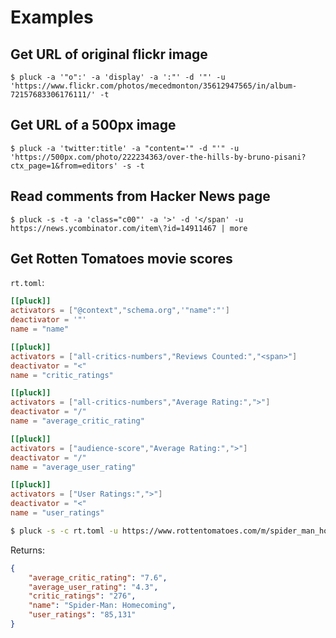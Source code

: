 # Examples

## Get URL of original flickr image

```
$ pluck -a '"o":' -a 'display' -a ':"' -d '"' -u 'https://www.flickr.com/photos/mecedmonton/35612947565/in/album-72157683306176111/' -t
```

## Get URL of a 500px image

```
$ pluck -a 'twitter:title' -a "content='" -d "'" -u 'https://500px.com/photo/222234363/over-the-hills-by-bruno-pisani?ctx_page=1&from=editors' -s -t
```

## Read comments from Hacker News page

```
$ pluck -s -t -a 'class="c00"' -a '>' -d '</span' -u https://news.ycombinator.com/item\?id=14911467 | more
```


## Get Rotten Tomatoes movie scores

`rt.toml`:

```toml
[[pluck]]
activators = ["@context","schema.org",'"name":"']
deactivator = '"'
name = "name"

[[pluck]]
activators = ["all-critics-numbers","Reviews Counted:","<span>"]
deactivator = "<"
name = "critic_ratings"

[[pluck]]
activators = ["all-critics-numbers","Average Rating:",">"]
deactivator = "/"
name = "average_critic_rating"

[[pluck]]
activators = ["audience-score","Average Rating:",">"]
deactivator = "/"
name = "average_user_rating"

[[pluck]]
activators = ["User Ratings:",">"]
deactivator = "<"
name = "user_ratings"
```

```bash
$ pluck -s -c rt.toml -u https://www.rottentomatoes.com/m/spider_man_homecoming/
```

Returns:

```json
{
    "average_critic_rating": "7.6",
    "average_user_rating": "4.3",
    "critic_ratings": "276",
    "name": "Spider-Man: Homecoming",
    "user_ratings": "85,131"
}
```
